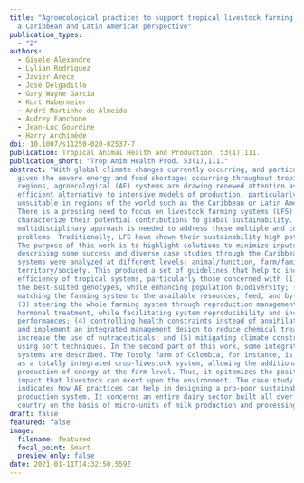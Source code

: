 ```yaml
---
title: "Agroecological practices to support tropical livestock farming systems:
  a Caribbean and Latin American perspective"
publication_types:
  - "2"
authors:
  - Gisele Alexandre
  - Lylian Rodriguez
  - Javier Arece
  - José Delgadillo
  - Gary Wayne Garcia
  - Kurt Habermeier
  - André Martinho de Almeida
  - Audrey Fanchone
  - Jean-Luc Gourdine
  - Harry Archimède
doi: 10.1007/s11250-020-02537-7
publication: Tropical Animal Health and Production, 53(1),111.
publication_short: "Trop Anim Health Prod. 53(1),111."
abstract: "With global climate changes currently occurring, and particularly
  given the severe energy and food shortages occurring throughout tropical
  regions, agroecological (AE) systems are drawing renewed attention as an
  efficient alternative to intensive models of production, particularly
  unsuitable in regions of the world such as the Caribbean or Latin America.
  There is a pressing need to focus on livestock farming systems (LFS) and
  characterize their potential contributions to global sustainability. A
  multidisciplinary approach is needed to address these multiple and complex
  problems. Traditionally, LFS have shown their sustainability high potential.
  The purpose of this work is to highlight solutions to minimize inputs, by
  describing some success and diverse case studies through the Caribbean. These
  systems were analyzed at different levels: animal/function, farm/family, and
  territory/society. This produced a set of guidelines that help to increase the
  efficiency of tropical systems, particularly those concerned with (1) choosing
  the best-suited genotypes, while enhancing population biodiversity; (2)
  matching the farming system to the available resources, feed, and by-products;
  (3) steering the whole farming system through reproduction management with no
  hormonal treatment, while facilitating system reproducibility and increasing
  performances; (4) controlling health constraints instead of annihilating risks
  and implement an integrated management design to reduce chemical treatments or
  increase the use of nutraceuticals; and (5) mitigating climate constraints by
  using soft techniques. In the second part of this work, some integrated
  systems are described. The Tosoly farm of Colombia, for instance, is conceived
  as a totally integrated crop-livestock system, allowing the additional
  production of energy at the farm level. Thus, it epitomizes the positive
  impact that livestock can exert upon the environment. The case study of Haiti
  indicates how AE practices can help in designing a pro-poor sustainable milk
  production system. It concerns an entire dairy sector built all over the
  country on the basis of micro-units of milk production and processing."
draft: false
featured: false
image:
  filename: featured
  focal_point: Smart
  preview_only: false
date: 2021-01-11T14:32:50.559Z
---
```

